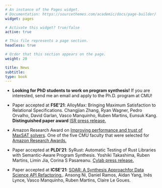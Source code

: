 ```yaml
---
# An instance of the Pages widget.
# Documentation: https://sourcethemes.com/academic/docs/page-builder/
widget: pages

# Activate this widget? true/false
active: true

# This file represents a page section.
headless: true

# Order that this section appears on the page.
weight: 20

title: News
subtitle:
type: book
---
```


* **Looking for PhD students to work on program synthesis!** If you are interested, send me an email and apply to the Ph.D. program at CMU!

* Paper accepted at **FSE'21**: AlloyMax: Bringing Maximum Satisfaction to Relational Specifications. Changjian Zhang, Ryan Wagner, Pedro Orvalho, David Garlan, Vasco Manquinho, Ruben Martins, Eunsuk Kang. **Distinguished paper award** [ISR press release.](https://www.isri.cmu.edu/news/2021/0721-zhangzcmbp.html)

* Amazon Research Award on [Improving performance and trust of MaxSAT solvers](https://www.amazon.science/research-awards/recipients/ruben-martins-2020). One of the five CMU faculty that were selected for [Amazon Research Awards.](https://www.cmu.edu/news/stories/archives/2021/june/amazon-research-awards.html)

* Paper accepted at **PLDI'21**: SyRust: Automatic Testing of Rust Libraries with Semantic-Aware Program Synthesis. Yoshiki Takashima, Ruben Martins, Limin Jia, Corina S Pasareanu. [Cylab press release.](https://www.cylab.cmu.edu/news/2021/07/09-SyRust.html)

* Paper accepted at **ICSE'21**: [SOAR: A Synthesis Approachfor Data Science API Refactoring.](media/icse21-soar.pdf). Ansong Ni, Daniel Ramos, Aidan Yang, Inês Lynce, Vasco Manquinho, Ruben Martins, Claire Le Goues.


